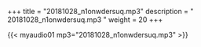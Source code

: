 +++
title = "20181028_n1onwdersuq.mp3"
description = " 20181028_n1onwdersuq.mp3 "
weight = 20
+++

{{< myaudio01 mp3="20181028_n1onwdersuq.mp3" >}}

